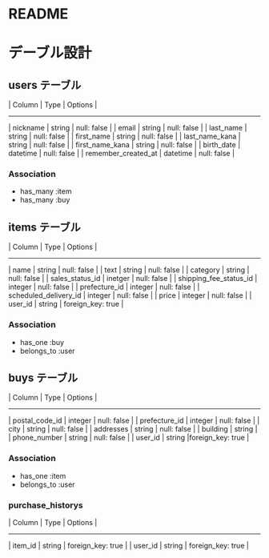 # README

# デーブル設計




## users テーブル
| Column                | Type   | Options     |
 ----------------------- -------- -------------
| nickname              | string | null: false |
| email                 | string | null: false |
| last_name             | string | null: false |
| first_name            | string | null: false |
| last_name_kana        | string | null: false |
| first_name_kana       | string | null: false |
| birth_date            | datetime  | null: false |
| remember_created_at   | datetime  | null: false |

### Association
- has_many :item
- has_many :buy

## items テーブル
| Column                    | Type    | Options       |
 --------------------------- --------- ----------------
| name                      | string  |   null: false |
| text                      | string  |   null: false |
| category                  | string  |   null: false |
| sales_status_id           | inetger |   null: false |
| shipping_fee_status_id    | integer |   null: false |
| prefecture_id             | integer |   null: false |
| scheduled_delivery_id     | integer |   null: false |
| price                     | integer |   null: false |
| user_id                      | string  |  foreign_key: true |



### Association
- has_one :buy
- belongs_to :user

## buys テーブル

| Column                | Type    | Options        |
 ----------------------- -------- ----------------
| postal_code_id        | integer | null: false    |
| prefecture_id         | integer | null: false    |
| city                  | string  | null: false    |
| addresses             | string  | null: false    |
| building              | string  |
| phone_number          | string  | null: false    |
| user_id               | string  |foreign_key: true |

### Association
- has_one :item
- belongs_to :user


### purchase_historys
| Column                | Type    | Options           |
-----------------------  -------- --------------------
| item_id              | string  |  foreign_key: true |
| user_id              | string  |  foreign_key: true |